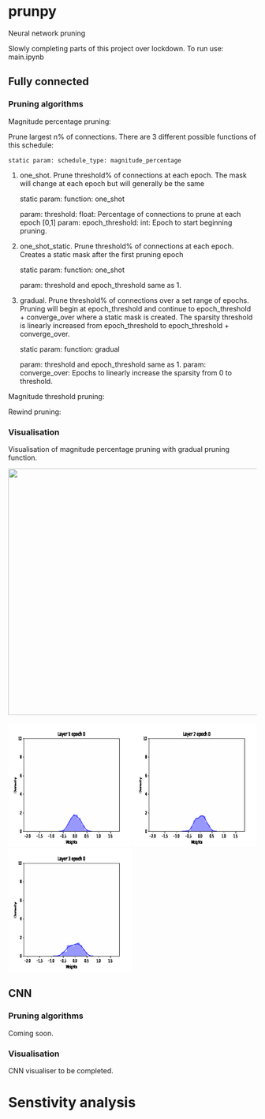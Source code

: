 # prunpy

Neural network pruning 

Slowly completing parts of this project over lockdown. To run use: main.ipynb



## Fully connected



### Pruning algorithms

Magnitude percentage pruning: 

Prune largest n% of connections. There are 3 different possible functions of this schedule:

    static param: schedule_type: magnitude_percentage
    


1. one_shot. Prune threshold% of connections at each epoch. The mask will change at each epoch but will generally be the same


    static param: function: one_shot
    
    
    param: threshold: float: Percentage of connections to prune at each epoch  [0,1]
    param: epoch_threshold: int: Epoch to start beginning pruning.
    
    
2. one_shot_static. Prune threshold% of connections at each epoch. Creates a static mask after the first pruning epoch


    static param: function: one_shot
    
    param: threshold and epoch_threshold same as 1.

    
3. gradual. Prune threshold% of connections over a set range of epochs. Pruning will begin at epoch_threshold and continue to epoch_threshold + converge_over where a static mask is created. The sparsity threshold is linearly increased from epoch_threshold to epoch_threshold + converge_over.


    static param: function: gradual


    param: threshold and epoch_threshold same as 1.
    param: converge_over: Epochs to linearly increase the sparsity from 0 to threshold.

    

Magnitude threshold pruning:


Rewind pruning:


### Visualisation

Visualisation of magnitude percentage pruning with gradual pruning function.


<img src=".readme/network.gif" width="750" height="500"/> 

<img src=".readme/layer_1.gif" width="250" height="250"/>  <img src=".readme/layer_2.gif" width="250" height="250"/>  <img src=".readme/layer_3.gif" width="250" height="250"/>




## CNN


### Pruning algorithms

Coming soon.


### Visualisation

CNN visualiser to be completed.




# Senstivity analysis



